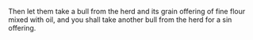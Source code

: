 Then let them take a bull from the herd and its grain offering of fine flour mixed with oil, and you shall take another bull from the herd for a sin offering.
